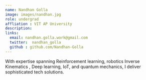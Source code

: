 ```yaml
---
name: Nandhan Golla
image: images/nandhan.jpg
role: undergrad
affliation : VIT AP University
description: 
links:
  email: nandhan.golla.work@gmail.com
  twitter:  nandhan_golla 
  github : github.com/Nandhan-Golla
---
```


With expertise spanning Reinforcement learning, robotics Inverse Kinematics , Deep learning, IoT, and quantum mechanics, I deliver sophisticated tech solutions.
